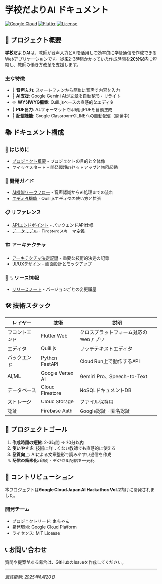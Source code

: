 # 学校だよりAI ドキュメント

[![Google Cloud](https://img.shields.io/badge/Google%20Cloud-Powered-blue)](https://cloud.google.com)
[![Flutter](https://img.shields.io/badge/Flutter-Web-02569B)](https://flutter.dev)
[![License](https://img.shields.io/badge/License-MIT-green)](LICENSE)

## 🎯 プロジェクト概要

**学校だよりAI**は、教師が音声入力とAIを活用して効率的に学級通信を作成できるWebアプリケーションです。従来2-3時間かかっていた作成時間を**20分以内**に短縮し、教師の働き方改革を支援します。

### 主な特徴

- 🎤 **音声入力**: スマートフォンから簡単に音声で内容を入力
- 🤖 **AI支援**: Google Gemini AIが文章を自動整形・リライト
- ✏️ **WYSIWYG編集**: Quill.jsベースの直感的なエディタ
- 📄 **PDF出力**: A4フォーマットで印刷用PDFを自動生成
- 🚀 **配信機能**: Google ClassroomやLINEへの自動配信（開発中）

## 📚 ドキュメント構成

### 🚀 はじめに

- [プロジェクト概要](getting-started/overview.md) - プロジェクトの目的と全体像
- [クイックスタート](getting-started/quickstart.md) - 開発環境のセットアップと初回起動

### 📖 開発ガイド

- [AI機能ワークフロー](guides/ai-workflow.md) - 音声認識からAI処理までの流れ
- [エディタ機能](guides/editing.md) - Quill.jsエディタの使い方と拡張

### 📋 リファレンス

- [APIエンドポイント](reference/api/endpoints.md) - バックエンドAPI仕様
- [データモデル](reference/schema/data-model.md) - Firestoreスキーマ定義

### 🏗️ アーキテクチャ

- [アーキテクチャ決定記録](adr/) - 重要な技術的決定の記録
- [UI/UXデザイン](design/ui-mockups/) - 画面設計とモックアップ

### 📢 リリース情報

- [リリースノート](release-notes/v0.1.0.md) - バージョンごとの変更履歴

## 🛠️ 技術スタック

| レイヤー | 技術 | 説明 |
|---------|------|------|
| フロントエンド | Flutter Web | クロスプラットフォーム対応のWebアプリ |
| エディタ | Quill.js | リッチテキストエディタ |
| バックエンド | Python FastAPI | Cloud Run上で動作するAPI |
| AI/ML | Google Vertex AI | Gemini Pro、Speech-to-Text |
| データベース | Cloud Firestore | NoSQLドキュメントDB |
| ストレージ | Cloud Storage | ファイル保存用 |
| 認証 | Firebase Auth | Google認証・匿名認証 |

## 🎯 プロジェクトゴール

1. **作成時間の短縮**: 2-3時間 → 20分以内
2. **使いやすさ**: 技術に詳しくない教師でも直感的に使える
3. **品質向上**: AIによる文章整形で読みやすい通信を作成
4. **配信の簡素化**: 印刷・デジタル配信を一元化

## 🤝 コントリビューション

本プロジェクトは**Google Cloud Japan AI Hackathon Vol.2**向けに開発されました。

### 開発チーム

- プロジェクトリード: 亀ちゃん
- 開発環境: Google Cloud Platform
- ライセンス: MIT License

## 📞 お問い合わせ

質問や提案がある場合は、GitHubのIssueを作成してください。

---

*最終更新: 2025年6月20日*